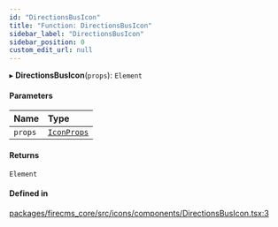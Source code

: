 ```yaml
---
id: "DirectionsBusIcon"
title: "Function: DirectionsBusIcon"
sidebar_label: "DirectionsBusIcon"
sidebar_position: 0
custom_edit_url: null
---
```


▸ **DirectionsBusIcon**(`props`): `Element`

#### Parameters

| Name | Type |
| :------ | :------ |
| `props` | [`IconProps`](../types/IconProps.md) |

#### Returns

`Element`

#### Defined in

[packages/firecms_core/src/icons/components/DirectionsBusIcon.tsx:3](https://github.com/FireCMSco/firecms/blob/d45f3739/packages/firecms_core/src/icons/components/DirectionsBusIcon.tsx#L3)
